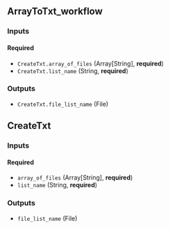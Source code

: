 
## ArrayToTxt_workflow

### Inputs

#### Required

  * `CreateTxt.array_of_files` (Array[String], **required**)
  * `CreateTxt.list_name` (String, **required**)

### Outputs

  * `CreateTxt.file_list_name` (File)

## CreateTxt

### Inputs

#### Required

  * `array_of_files` (Array[String], **required**)
  * `list_name` (String, **required**)

### Outputs

  * `file_list_name` (File)
